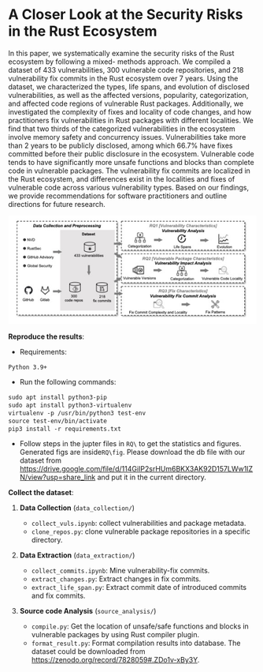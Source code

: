 # A Closer Look at the Security Risks in the Rust Ecosystem
In this paper, we systematically examine the security risks of the Rust ecosystem by following a mixed-
methods approach. We compiled a dataset of 433 vulnerabilities, 300 vulnerable code repositories, and 218
vulnerability fix commits in the Rust ecosystem over 7 years. Using the dataset, we characterized the types,
life spans, and evolution of disclosed vulnerabilities, as well as the affected versions, popularity, categorization, and affected code regions of vulnerable Rust packages. Additionally, we investigated the complexity of fixes and locality of code changes, and how practitioners fix vulnerabilities in Rust packages with different localities. We find that two thirds of the categorized vulnerabilities in the ecosystem involve memory safety and concurrency issues. Vulnerabilities take more than 2 years to be publicly disclosed, among which 66.7% have fixes committed before their public disclosure in the ecosystem. Vulnerable code tends to have significantly more unsafe functions and blocks than complete code in vulnerable packages. The vulnerability fix commits are localized in the Rust ecosystem, and differences exist in the localities and fixes of vulnerable code across various vulnerability types. Based on our findings, we provide recommendations for software practitioners and outline directions for future research.

![image1](fig/methodology_rust_ecosystem.jpg)

**Reproduce the results**:

- Requirements:

```
Python 3.9+
```

- Run the following commands:

```shell
sudo apt install python3-pip
sudo apt install python3-virtualenv
virtualenv -p /usr/bin/python3 test-env
source test-env/bin/activate
pip3 install -r requirements.txt
```

- Follow steps in the jupter files in `RQ\`  to get the statistics and figures. Generated figs are inside`RQ\fig`.
Please download the db file with our dataset from https://drive.google.com/file/d/114GiIP2srHUm6BKX3AK92D157LWw1IZN/view?usp=share_link and put it in the current directory.

**Collect the dataset**:

1. **Data Collection** (`data_collection/`)
   - `collect_vuls.ipynb`: collect vulnerabilities and package metadata.
   - `clone_repos.py`: clone vulnerable package repositories in a specific directory.

2. **Data Extraction** (`data_extraction/`)
   - `collect_commits.ipynb`: Mine vulnerability-fix commits.
   - `extract_changes.py`: Extract changes in fix commits.
   - `extract_life_span.py`: Extract commit date of introduced commits and fix commits.
3. **Source code Analysis** (`source_analysis/`)
   - `compile.py`: Get the location of unsafe/safe functions and blocks in vulnerable packages by using Rust compiler plugin.
   -  `format_result.py`: Format compilation results into database.
The dataset could be downloaded from https://zenodo.org/record/7828059#.ZDo1v-xBy3Y. 